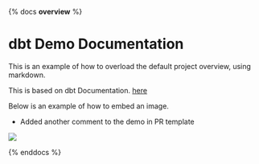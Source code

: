 {% docs __overview__ %}
# dbt Demo Documentation


This is an example of how to overload the default project overview, using markdown.


This is based on dbt Documentation.
[here](https://cloud.getdbt.com/accounts/88026/develop/1452762/docs/index.html#!/overview)


Below is an example of how to embed an image.

* Added another comment to the demo in PR template


![](https://connect.ikhokha.com/hs-fs/hubfs/raw_assets/public/iKhokha_Landings/images/iK_Logo_White.png?width=300&name=iK_Logo_White.png)




{% enddocs %}